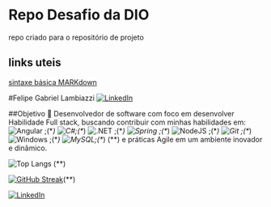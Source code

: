 # Repo Desafio da DIO
repo criado para o repositório de projeto
## links uteis
[sintaxe básica MARKdown](https://docs.github.com/pt/get-started/writing-on-github/getting-started-with-writing-and-formatting-on-github/basic-writing-and-formatting-syntax)

#Felipe Gabriel Lambiazzi [![LinkedIn](https://img.shields.io/badge/LinkedIn-0077B5?style=for-the-badge&logo=linkedin&logoColor=white)](https://www.linkedin.com/in/felipe-gabriel-lambiazzi-734861140/)

##Objetivo 🎯
Desenvolvedor de software com foco em desenvolver Habilidade Full stack, buscando contribuir com minhas habilidades em:
![Angular](https://img.shields.io/badge/Angular-DD0031?style=for-the-badge&logo=angular&logoColor=white) ;(\**)
![C#](https://img.shields.io/badge/C%23-239120?style=for-the-badge&logo=c-sharp&logoColor=white);(\**)
![.NET](https://img.shields.io/badge/.NET-5C2D91?style=for-the-badge&logo=.net&logoColor=white) ;(\**)
![Spring](https://img.shields.io/badge/spring-%236DB33F.svg?style=for-the-badge&logo=spring&logoColor=white) ;(\**)
![NodeJS](https://img.shields.io/badge/node.js-6DA55F?style=for-the-badge&logo=node.js&logoColor=white) ;(\**)
![Git](https://img.shields.io/badge/GIT-E44C30?style=for-the-badge&logo=git&logoColor=white) ;(\**)
![Windows](https://img.shields.io/badge/Windows-000?style=for-the-badge&logo=windows&logoColor=2CA5E0) ;(\**)
![MySQL](https://img.shields.io/badge/MySQL-00000F?style=for-the-badge&logo=mysql&logoColor=white);(\**)
(\**)
e práticas Agile em um ambiente inovador e dinâmico.


![Top Langs](https://github-readme-stats-git-masterrstaa-rickstaa.vercel.app/api/top-langs/?username=FelipeLambiazzi&layout=compact&bg_color=000&border_color=30A3DC&title_color=E94D5F&text_color=FFF) (\**)

[![GitHub Streak](https://streak-stats.demolab.com?user=FelipeLambiazzi&theme=dark&hide_border=true&card_width=497)](https://git.io/streak-stats)(\**)

[![LinkedIn](https://img.shields.io/badge/LinkedIn-0077B5?style=for-the-badge&logo=linkedin&logoColor=white)](https://www.linkedin.com/in/felipe-gabriel-lambiazzi-734861140/)
